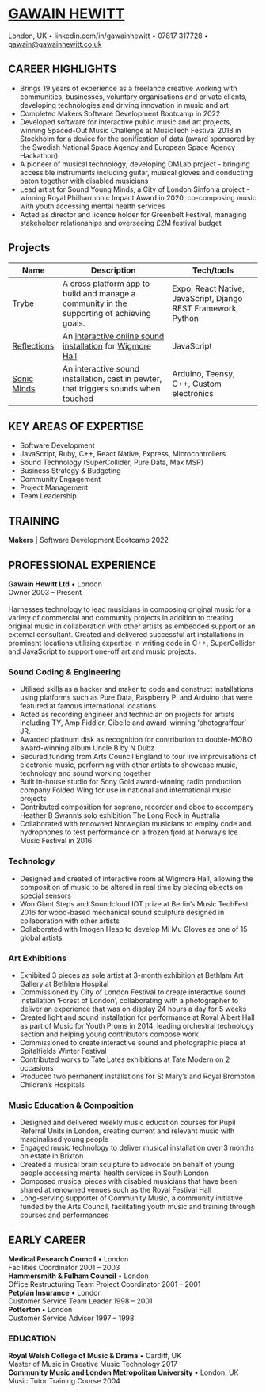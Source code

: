 # [GAWAIN HEWITT](https://gawainhewitt.co.uk/)

London, UK • linkedin.com/in/gawainhewitt • 07817 317728 • gawain@gawainhewitt.co.uk <br>

## CAREER HIGHLIGHTS
* Brings 19 years of experience as a freelance creative working with communities, businesses, voluntary organisations and private clients, developing technologies and driving innovation in music and art
* Completed Makers Software Development Bootcamp in 2022
* Developed software for interactive public music and art projects, winning Spaced-Out Music Challenge at MusicTech Festival 2018 in Stockholm for a device for the sonification of data (award sponsored by the Swedish National Space Agency and European Space Agency Hackathon)
* A pioneer of musical technology; developing DMLab project - bringing accessible instruments including guitar, musical gloves and conducting baton together with disabled musicians
* Lead artist for Sound Young Minds, a City of London Sinfonia project - winning Royal Philharmonic Impact Award in 2020, co-composing music with youth accessing mental health services
* Acted as director and licence holder for Greenbelt Festival, managing stakeholder relationships and overseeing £2M festival budget

## Projects

| Name                         | Description       | Tech/tools        |
| ---------------------------- | ----------------- | ----------------- |
| [Trybe](https://github.com/lukestorey95/trybe-prod)| A cross platform app to build and manage a community in the supporting of achieving goals. | Expo, React Native, JavaScript, Django REST Framework, Python |
| [Reflections](https://github.com/gawainhewitt/reflections)| An [interactive online sound installation](https://www.wigmoreinteractive.com/) for [Wigmore Hall](https://wigmore-hall.org.uk/) | JavaScript |
| [Sonic Minds](https://github.com/gawainhewitt/brain) | An interactive sound installation, cast in pewter, that triggers sounds when touched | Arduino, Teensy, C++, Custom electronics |


## KEY AREAS OF EXPERTISE
* Software Development
* JavaScript, Ruby, C++, React Native, Express, Microcontrollers
* Sound Technology (SuperCollider, Pure Data, Max MSP)
* Business Strategy & Budgeting 
* Community Engagement
* Project Management
* Team Leadership

## TRAINING
<b>Makers</b> | Software Development Bootcamp	2022

## PROFESSIONAL EXPERIENCE
<b>Gawain Hewitt Ltd</b> • London <br>
Owner	2003 – Present<br><br>
Harnesses technology to lead musicians in composing original music for a variety of commercial and community projects in addition to creating original music in collaboration with other artists as embedded support or an external consultant. Created and delivered successful art installations in prominent locations utilising expertise in writing code in C++, SuperCollider and JavaScript to support one-off art and music projects.<br>
### Sound Coding & Engineering
* Utilised skills as a hacker and maker to code and construct installations using platforms such as Pure Data, Raspberry Pi and Arduino that were featured at famous international locations
* Acted as recording engineer and technician on projects for artists including TY, Amp Fiddler, Cibelle and award-winning ‘photograffeur’ JR.
* Awarded platinum disk as recognition for contribution to double-MOBO award-winning album Uncle B by N Dubz
* Secured funding from Arts Council England to tour live improvisations of electronic music, performing with other artists to showcase music, technology and sound working together
* Built in-house studio for Sony Gold award-winning radio production company Folded Wing for use in national and international music projects
* Contributed composition for soprano, recorder and oboe to accompany Heather B Swann’s solo exhibition The Long Rock in Australia
* Collaborated with renowned Norwegian musicians to employ code and hydrophones to test performance on a frozen fjord at Norway’s Ice Music Festival in 2016

### Technology
* Designed and created of interactive room at Wigmore Hall, allowing the composition of music to be altered in real time by placing objects on special sensors
* Won Giant Steps and Soundcloud IOT prize at Berlin’s Music TechFest 2016 for wood-based mechanical sound sculpture designed in collaboration with other artists
* Collaborated with Imogen Heap to develop Mi Mu Gloves as one of 15 global artists
### Art Exhibitions
* Exhibited 3 pieces as sole artist at 3-month exhibition at Bethlam Art Gallery at Bethlem Hospital
* Commissioned by City of London Festival to create interactive sound installation ‘Forest of London’, collaborating with a photographer to deliver an experience that was on display 24 hours a day for 5 weeks
* Created light and sound installation for performance at Royal Albert Hall as part of Music for Youth Proms in 2014, leading orchestral technology section and helping young contributors compose work
* Commissioned to create interactive sound and photographic piece at Spitalfields Winter Festival
* Contributed works to Tate Lates exhibitions at Tate Modern on 2 occasions
* Produced two permanent installations for St Mary’s and Royal Brompton Children’s Hospitals
### Music Education & Composition
* Designed and delivered weekly music education courses for Pupil Referral Units in London, creating current and relevant music with marginalised young people
* Engaged music technology to deliver musical installation over 3 months on estate in Brixton
* Created a musical brain sculpture to advocate on behalf of young people accessing mental health services in South London
* Composed musical pieces with disabled musicians that have been shared at renowned venues such as the Royal Festival Hall
* Long-serving supporter of Community Music, a community initiative funded by the Arts Council, facilitating youth music and training through courses and performances

## EARLY CAREER<br>
<b>Medical Research Council</b> • London<br>
Facilities Coordinator	2001 – 2003<br>
<b>Hammersmith & Fulham Council</b> • London<br>
Office Restructuring Team Project Coordinator	2001 – 2001<br>
<b>Petplan Insurance</b> • London<br>
Customer Service Team Leader	1998 – 2001<br>
<b>Potterton </b>• London<br>
Customer Service Advisor	1997 – 1998
### EDUCATION
<b>Royal Welsh College of Music & Drama</b> • Cardiff, UK <br>
Master of Music in Creative Music Technology	2017<br>
<b>Community Music and London Metropolitan University </b> • London, UK <br>
Music Tutor Training Course	2004